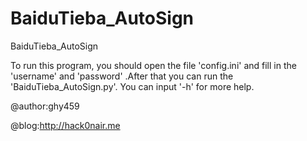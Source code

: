 BaiduTieba_AutoSign
===================

BaiduTieba_AutoSign

To run this program, you should open the file 'config.ini' and fill in the 'username' and 'password' .After that you can run the 'BaiduTieba_AutoSign.py'.
You
 can input '-h' for more help. 

@author:ghy459

@blog:http://hack0nair.me